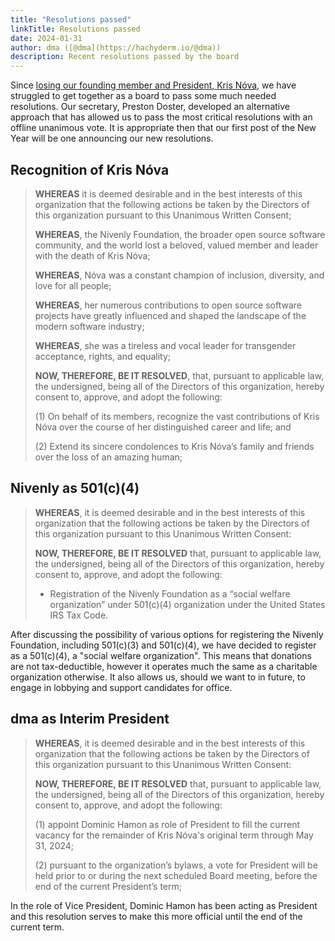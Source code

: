 ```yaml
---
title: "Resolutions passed"
linkTitle: Resolutions passed
date: 2024-01-31
author: dma ([@dma](https://hachyderm.io/@dma))
description: Recent resolutions passed by the board
---
```


Since [losing our founding member and President, Kris Nóva](https://nivenly.org/blog/2023/08/19/an-announcement-regarding-kris-n%C3%B3va/),
we have struggled to get together as a board to pass some much needed 
resolutions.  Our secretary, Preston Doster, developed an alternative approach
that has allowed us to pass the most critical resolutions with an offline
unanimous vote.  It is appropriate then that our first post of the New Year will
be one announcing our new resolutions.

## Recognition of Kris Nóva

> **WHEREAS** it is deemed desirable and in the best interests of this 
> organization that the following actions
> be taken by the Directors of this organization pursuant to this Unanimous 
> Written Consent;
> 
> **WHEREAS**, the Nivenly Foundation, the broader open source software 
> community, and the world lost a beloved, valued member and leader with the 
> death of Kris Nóva;
> 
> **WHEREAS**, Nóva was a constant champion of inclusion, diversity, and love 
> for all people;
> 
> **WHEREAS**, her numerous contributions to open source software projects have 
> greatly influenced and shaped the landscape of the modern software industry;
> 
> **WHEREAS**, she was a tireless and vocal leader for transgender acceptance, 
> rights, and equality;
> 
> **NOW, THEREFORE, BE IT RESOLVED**, that, pursuant to applicable law, the 
> undersigned, being all of the Directors of this organization, hereby consent 
> to, approve, and adopt the following:
> 
> (1) On behalf of its members, recognize the vast contributions of Kris Nóva 
> over the course of her distinguished career and life; and
> 
> (2) Extend its sincere condolences to Kris Nóva’s family and friends over the 
> loss of an amazing human;

## Nivenly as 501(c)(4)

> **WHEREAS**, it is deemed desirable and in the best interests of this 
> organization that the following actions be taken by the Directors of this 
> organization pursuant to this Unanimous Written Consent:
> 
> **NOW, THEREFORE, BE IT RESOLVED** that, pursuant to applicable law, the 
> undersigned, being all of the Directors of this organization, hereby consent 
> to, approve, and adopt the following:
> 
> * Registration of the Nivenly Foundation as a “social welfare organization” 
> under 501(c)(4) organization under the United States IRS Tax Code.

After discussing the possibility of various options for registering the Nivenly 
Foundation, including 501(c)(3) and 501(c)(4), we have decided to register as a
501(c)(4), a "social welfare organization".  This means that donations are not 
tax-deductible, however it operates much the same as a charitable organization 
otherwise.  It also allows us, should we want to in future, to engage in 
lobbying and support candidates for office.

## dma as Interim President

> **WHEREAS**, it is deemed desirable and in the best interests of this 
> organization that the following actions be taken by the Directors of this 
> organization pursuant to this Unanimous Written Consent:
> 
> **NOW, THEREFORE, BE IT RESOLVED** that, pursuant to applicable law, the 
> undersigned, being all of the Directors of this organization, hereby consent 
> to, approve, and adopt the following:
> 
> (1) appoint Dominic Hamon as role of President to fill the current vacancy 
> for the remainder of Kris Nóva's original term through May 31, 2024;
> 
> (2) pursuant to the organization’s bylaws, a vote for President will be held 
> prior to or during the next scheduled Board meeting, before the end of the 
> current President’s term;

In the role of Vice President, Dominic Hamon has been acting as President and
this resolution serves to make this more official until the end of the current
term.
